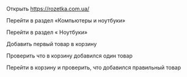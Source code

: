 Открыть https://rozetka.com.ua/ 

Перейти в раздел «Компьютеры и ноутбуки»

Перейти в раздел « Ноутбуки»

Добавить первый товар в корзину

Проверить что в корзину добавился один товар

Перейти в корзину и проверить, что добавился правильный товар
